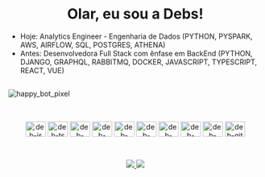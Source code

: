 
## <h1 align="center">Olar, eu sou a Debs!</h1>

- Hoje: Analytics Engineer - Engenharia de Dados (PYTHON, PYSPARK, AWS, AIRFLOW, SQL, POSTGRES, ATHENA)
- Antes: Desenvolvedora Full Stack com ênfase em BackEnd (PYTHON, DJANGO, GRAPHQL, RABBITMQ, DOCKER, JAVASCRIPT, TYPESCRIPT, REACT, VUE)

  
##
![happy_bot_pixel](https://github.com/deb-gama/deb-gama/assets/84686977/96c4518d-f4a5-4632-b475-7eb564b3a4aa)

##

<div style="display:inline_block" align="center"><br>
  <img align="center" alt="deb-js" height="30" width="40" src="https://cdn.jsdelivr.net/gh/devicons/devicon/icons/javascript/javascript-plain.svg">
  <img align="center" alt="deb-ts" height="30" width="40" src="https://cdn.jsdelivr.net/gh/devicons/devicon/icons/typescript/typescript-plain.svg">
  <img align="center" alt="deb-python" height="30" width="40" src="https://cdn.jsdelivr.net/gh/devicons/devicon/icons/python/python-plain.svg">
  <img align="center" alt="deb-css" height="30" width="40" src="https://cdn.jsdelivr.net/gh/devicons/devicon/icons/css3/css3-plain.svg">
  <img align="center" alt="deb-html" height="30" width="40" src="https://cdn.jsdelivr.net/gh/devicons/devicon/icons/html5/html5-plain.svg">
  <img align="center" alt="deb-react" height="30" width="40" src="https://cdn.jsdelivr.net/gh/devicons/devicon/icons/react/react-original.svg">
  <img align="center" alt="deb-node" height="30" width="40" src="https://cdn.jsdelivr.net/gh/devicons/devicon/icons/nodejs/nodejs-original.svg">
  <img align="center" alt="deb-postgresql" height="30" width="40" src="https://cdn.jsdelivr.net/gh/devicons/devicon/icons/postgresql/postgresql-plain.svg">
  <img align="center" alt="deb-mongo" height="30" width="40" src="https://cdn.jsdelivr.net/gh/devicons/devicon/icons/mongodb/mongodb-plain.svg">
  <img align="center" alt="deb-git" height="30" width="40" src="https://cdn.jsdelivr.net/gh/devicons/devicon/icons/git/git-original.svg">
</div>

## 
<div style="display: inline_block" align="center"><br>
  <a href="mailto:gama.debora1@gmail.com"><img src="https://img.shields.io/badge/Gmail-D14836?style=for-the-badge&logo=gmail&logoColor=white" target="_blank"</a>
    <a href="https://www.linkedin.com/in/d%C3%A9bora-gama/"><img src="https://img.shields.io/badge/LinkedIn-0077B5?style=for-the-badge&logo=linkedin&logoColor=white" target="_blank"</a>
 </div>

<!-- - 👋 Hi, I’m @deb-gama
- 👀 Cursando Análise e Desenvolvimento de Sistemas na UNINTER
- 🌱 Aprofundando os conhecimentos em Pyspark e AWS e estratégias de ETL.
- 📫 debgama.developer@gmail.com

<!---
deb-gama/deb-gama is a ✨ special ✨ repository because its `README.md` (this file) appears on your GitHub profile.
You can click the Preview link to take a look at your changes.
--->
